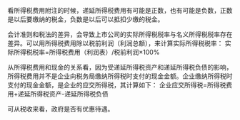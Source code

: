 看所得税费用附注的时候，递延所得税费用有可能是正数，也有可能是负数，正数是以后要缴纳的税金，负数是以后可以抵扣少缴的税金。

会计准则和税法的差异，会导致上市公司的实际所得税税率与名义所得税税率存在差异。可以用所得税费用除以税前利润（利润总额），来计算实际所得税税率：
实际所得税税率=所得税费用（利润表）/税前利润×100%

从所得税费用和现金的关系看，因为受递延所得税资产和递延所得税负债的影响，所得税费用并不是企业向税务局缴纳所得税时支付的现金金额。企业缴纳所得税时支付的现金金额，是企业的应交所得税，其计算如下：
企业应交所得税=所得税费用+递延所得税资产-递延所得税负债

可从税收来看，政府是否有优惠待遇。